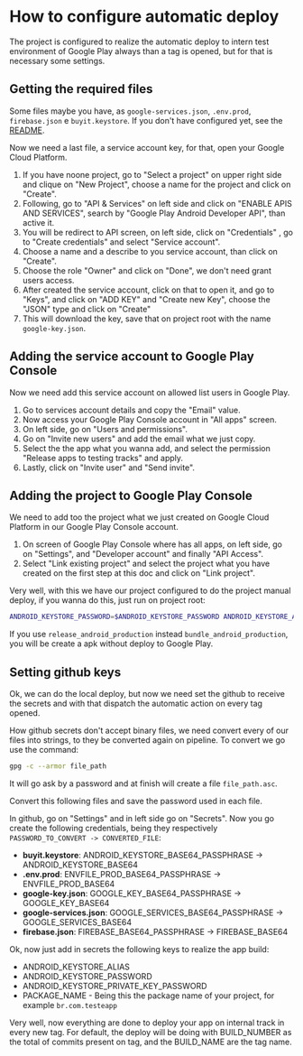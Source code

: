 # How to configure automatic deploy

The project is configured to realize the automatic deploy to intern test environment of Google Play always than a tag is opened, but for that is necessary some settings.

## Getting the required files

Some files maybe you have, as `google-services.json`, `.env.prod`, `firebase.json` e `buyit.keystore`. If you don't have configured yet, see the [README](https://github.com/salomaoluiz/BuyIt/blob/main/README.en.md).

Now we need a last file, a service account key, for that, open your Google Cloud Platform.

1. If you have noone project, go to "Select a project" on upper right side and clique on "New Project", choose a name for the project and click on "Create".
2. Following, go to "API & Services" on left side and click on "ENABLE APIS AND SERVICES", search by "Google Play Android Developer API", than active it.
3. You will be redirect to API screen, on left side, click on "Credentials" , go to "Create credentials" and select "Service account".
4. Choose a name and a describe to you service account, than click on "Create".
5. Choose the role "Owner" and click on "Done", we don't need grant users access.
6. After created the service account, click on that to open it, and go to "Keys", and click on "ADD KEY" and "Create new Key", choose the "JSON" type and click on "Create"
7. This will download the key, save that on project root with the name `google-key.json`.

## Adding the service account to Google Play Console

Now we need add this service account on allowed list users in Google Play.

1. Go to services account details and copy the "Email" value.
2. Now access your Google Play Console account in "All apps" screen.
3. On left side, go on "Users and permissions".
4. Go on "Invite new users" and add the email what we just copy.
5. Select the the app what you wanna add, and select the permission "Release apps to testing tracks" and apply.
6. Lastly, click on "Invite user" and "Send invite".

## Adding the project to Google Play Console

We need to add too the project what we just created on Google Cloud Platform in our Google Play Console account.

1. On screen of Google Play Console where has all apps, on left side, go on "Settings", and "Developer account" and finally "API Access".
2. Select "Link existing project" and select the project what you have created on the first step at this doc and click on "Link project".

Very well, with this we have our project configured to do the project manual deploy, if you wanna do this, just run on project root:

```bash
ANDROID_KEYSTORE_PASSWORD=$ANDROID_KEYSTORE_PASSWORD ANDROID_KEYSTORE_ALIAS=$ANDROID_KEYSTORE_ALIAS ANDROID_KEYSTORE_PRIVATE_KEY_PASSWORD=$ANDROID_KEYSTORE_PRIVATE_KEY_PASSWORD ENVFILE=.env.prod VERSION_NAME="v0.0.2" BUILD_NUMBER="2" ANDROID_KEYSTORE_PATH="$HOME/buyit.keystore" UPLOAD_TO_STORE=true GOOGLE_KEY="google-key.json" PACKAGE_NAME=$PACKAGE_NAME fastlane bundle_android_production
```

If you use `release_android_production` instead `bundle_android_production`, you will be create a apk without deploy to Google Play.

## Setting github keys

Ok, we can do the local deploy, but now we need set the github to receive the secrets and with that dispatch the automatic action on every tag opened.

How github secrets don't accept binary files, we need convert every of our files into strings, to they be converted again on pipeline. To convert we go use the command:

```bash
gpg -c --armor file_path
```

It will go ask by a password and at finish will create a file `file_path.asc`.

Convert this following files and save the password used in each file.

In github, go on "Settings" and in left side go on "Secrets". Now you go create the following credentials, being they respectively `PASSWORD_TO_CONVERT -> CONVERTED_FILE`:

- **buyit.keystore**: ANDROID_KEYSTORE_BASE64_PASSPHRASE -> ANDROID_KEYSTORE_BASE64
- **.env.prod**: ENVFILE_PROD_BASE64_PASSPHRASE -> ENVFILE_PROD_BASE64
- **google-key.json**: GOOGLE_KEY_BASE64_PASSPHRASE -> GOOGLE_KEY_BASE64
- **google-services.json**: GOOGLE_SERVICES_BASE64_PASSPHRASE -> GOOGLE_SERVICES_BASE64
- **firebase.json**: FIREBASE_BASE64_PASSPHRASE -> FIREBASE_BASE64

Ok, now just add in secrets the following keys to realize the app build:

- ANDROID_KEYSTORE_ALIAS
- ANDROID_KEYSTORE_PASSWORD
- ANDROID_KEYSTORE_PRIVATE_KEY_PASSWORD
- PACKAGE_NAME - Being this the package name of your project, for example `br.com.testeapp`

Very well, now everything are done to deploy your app on internal track in every new tag. For default, the deploy will be doing with BUILD_NUMBER as the total of commits present on tag, and the BUILD_NAME are the tag name.
